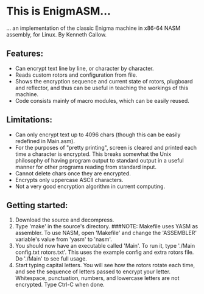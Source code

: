 # This is EnigmASM...
... an implementation of the classic Enigma machine in x86-64 NASM assembly, for Linux.  By Kenneth Callow.

## Features:
 - Can encrypt text line by line, or character by character.
 - Reads custom rotors and configuration from file.
 - Shows the encryption sequence and current state of rotors, plugboard and reflector, and thus can be useful in teaching the workings of this machine.
 - Code consists mainly of macro modules, which can be easily reused.

## Limitations:
 - Can only encrypt text up to 4096 chars (though this can be easily redefined in Main.asm).
 - For the purposes of "pretty printing", screen is cleared and printed each time a character is encrypted.  This breaks somewhat the Unix philosophy of having program output to standard output in a useful manner for other programs reading from standard input.
 - Cannot delete chars once they are encrypted.
 - Encrypts only uppercase ASCII characters.
 - Not a very good encryption algorithm in current computing.

## Getting started:
  1. Download the source and decompress.
  2. Type 'make' in the source's directory.
###NOTE: Makefile uses YASM as assembler.  To use NASM, open 'Makefile' and change the 'ASSEMBLER' variable's value from 'yasm' to 'nasm'.
  3. You should now have an executable called 'Main'.  To run it, type './Main config.txt rotors.txt'.  This uses the example config and extra rotors file.  Do './Main' to see full usage.
  4. Start typing capital letters.  You will see how the rotors rotate each time, and see the sequence of letters passed to encrypt your letter.  Whitespace, punctuation, numbers, and lowercase letters are not encrypted.  Type Ctrl-C when done.
